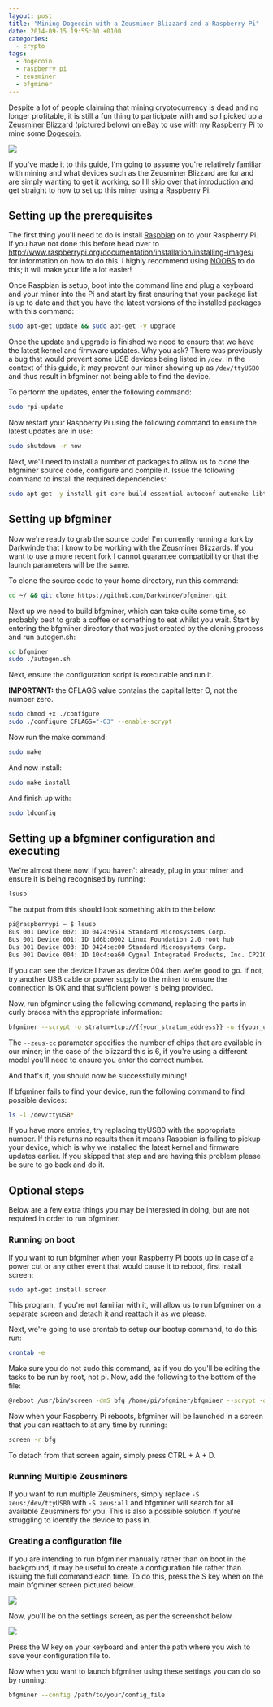 ```yaml
---
layout: post
title: "Mining Dogecoin with a Zeusminer Blizzard and a Raspberry Pi"
date: 2014-09-15 19:55:00 +0100
categories:
  - crypto
tags:
  - dogecoin
  - raspberry pi
  - zeusminer
  - bfgminer
---
```

Despite a lot of people claiming that mining cryptocurrency is dead and no longer profitable, it is still a fun thing to participate with and so I picked up a [Zeusminer Blizzard](https://zeusminer.com/product/zeusminer-blizzard-s2-1-3-1-4mhs/) (pictured below) on eBay to use with my Raspberry Pi to mine some [Dogecoin](http://dogecoin.com/).

![](/assets/images/mining-dogecoin-with-a-zeusminer-blizzard-and-a-raspberry-pi/zeusminer-blizzard-1.jpg)

If you've made it to this guide, I'm going to assume you're relatively familiar with mining and what devices such as the Zeusminer Blizzard are for and are simply wanting to get it working, so I'll skip over that introduction and get straight to how to set up this miner using a Raspberry Pi.

## Setting up the prerequisites

The first thing you'll need to do is install [Raspbian](http://www.raspbian.org/) on to your Raspberry Pi. If you have not done this before head over to http://www.raspberrypi.org/documentation/installation/installing-images/ for information on how to do this. I highly recommend using [NOOBS](http://www.raspberrypi.org/documentation/installation/noobs.md) to do this; it will make your life a lot easier!

Once Raspbian is setup, boot into the command line and plug a keyboard and your miner into the Pi and start by first ensuring that your package list is up to date and that you have the latest versions of the installed packages with this command:

```bash
sudo apt-get update && sudo apt-get -y upgrade
```

Once the update and upgrade is finished we need to ensure that we have the latest kernel and firmware updates. Why you ask? There was previously a bug that would prevent some USB devices being listed in `/dev`. In the context of this guide, it may prevent our miner showing up as `/dev/ttyUSB0` and thus result in bfgminer not being able to find the device.

To perform the updates, enter the following command:

```bash
sudo rpi-update
```

Now restart your Raspberry Pi using the following command to ensure the latest updates are in use:

```bash
sudo shutdown -r now
```

Next, we'll need to install a number of packages to allow us to clone the bfgminer source code, configure and compile it. Issue the following command to install the required dependencies:

```bash
sudo apt-get -y install git-core build-essential autoconf automake libtool pkg-config libcurl4-gnutls-dev libjansson-dev uthash-dev libncursesw5-dev libudev-dev libusb-1.0-0-dev libevent-dev libmicrohttpd-dev libc-bin
```

## Setting up bfgminer

Now we're ready to grab the source code! I'm currently running a fork by [Darkwinde](https://github.com/Darkwinde/bfgminer) that I know to be working with the Zeusminer Blizzards. If you want to use a more recent fork I cannot guarantee compatibility or that the launch parameters will be the same.

To clone the source code to your home directory, run this command:

```bash
cd ~/ && git clone https://github.com/Darkwinde/bfgminer.git
```

Next up we need to build bfgminer, which can take quite some time, so probably best to grab a coffee or something to eat whilst you wait. Start by entering the bfgminer directory that was just created by the cloning process and run autogen.sh:

```bash
cd bfgminer
sudo ./autogen.sh
```

Next, ensure the configuration script is executable and run it.

**IMPORTANT:** the CFLAGS value contains the capital letter O, not the number zero.

```bash
sudo chmod +x ./configure
sudo ./configure CFLAGS="-O3" --enable-scrypt
```

Now run the make command:

```bash
sudo make
```

And now install:

```bash
sudo make install
```

And finish up with:

```bash
sudo ldconfig
```

## Setting up a bfgminer configuration and executing
We're almost there now! If you haven't already, plug in your miner and ensure it is being recognised by running:

```bash
lsusb
```

The output from this should look something akin to the below:

```bash
pi@raspberrypi ~ $ lsusb
Bus 001 Device 002: ID 0424:9514 Standard Microsystems Corp.
Bus 001 Device 001: ID 1d6b:0002 Linux Foundation 2.0 root hub
Bus 001 Device 003: ID 0424:ec00 Standard Microsystems Corp.
Bus 001 Device 004: ID 10c4:ea60 Cygnal Integrated Products, Inc. CP210x UART Bridge / myAVR mySmartUSB light
```

If you can see the device I have as device 004 then we're good to go. If not, try another USB cable or power supply to the miner to ensure the connection is OK and that sufficient power is being provided.

Now, run bfgminer using the following command, replacing the parts in curly braces with the appropriate information:

```bash
bfgminer --scrypt -o stratum+tcp://{{your_stratum_address}} -u {{your_username}} -p {{your_password}} --zeus-cc 6 -S zeus:/dev/ttyUSB0
```

The `--zeus-cc` parameter specifies the number of chips that are available in our miner; in the case of the blizzard this is 6, if you're using a different model you'll need to ensure you enter the correct number.

And that's it, you should now be successfully mining!

If bfgminer fails to find your device, run the following command to find possible devices:

```bash
ls -l /dev/ttyUSB*
```

If you have more entries, try replacing ttyUSB0 with the appropriate number. If this returns no results then it means Raspbian is failing to pickup your device, which is why we installed the latest kernel and firmware updates earlier. If you skipped that step and are having this problem please be sure to go back and do it.

## Optional steps
Below are a few extra things you may be interested in doing, but are not required in order to run bfgminer.

### Running on boot
If you want to run bfgminer when your Raspberry Pi boots up in case of a power cut or any other event that would cause it to reboot, first install screen:

```bash
sudo apt-get install screen
```

This program, if you're not familiar with it, will allow us to run bfgminer on a separate screen and detach it and reattach it as we please.

Next, we're going to use crontab to setup our bootup command, to do this run:

```bash
crontab -e
```

Make sure you do not sudo this command, as if you do you'll be editing the tasks to be run by root, not pi. Now, add the following to the bottom of the file:

```bash
@reboot /usr/bin/screen -dmS bfg /home/pi/bfgminer/bfgminer --scrypt -o stratum+tcp://{{your_stratum_address}} -u {{your_username}} -p {{your_password}} --zeus-cc 6 -S zeus:/dev/ttyUSB0
```

Now when your Raspberry Pi reboots, bfgminer will be launched in a screen that you can reattach to at any time by running:

```bash
screen -r bfg
```

To detach from that screen again, simply press CTRL + A + D.

### Running Multiple Zeusminers
If you want to run multiple Zeusminers, simply replace `-S zeus:/dev/ttyUSB0` with `-S zeus:all` and bfgminer will search for all available Zeusminers for you. This is also a possible solution if you're struggling to identify the device to pass in.

### Creating a configuration file
If you are intending to run bfgminer manually rather than on boot in the background, it may be useful to create a configuration file rather than issuing the full command each time. To do this, press the S key when on the main bfgminer screen pictured below.

![](/assets/images/mining-dogecoin-with-a-zeusminer-blizzard-and-a-raspberry-pi/bfgminer_main_screen.png)

Now, you'll be on the settings screen, as per the screenshot below.

![](/assets/images/mining-dogecoin-with-a-zeusminer-blizzard-and-a-raspberry-pi/bfgminer_settings.png)

Press the W key on your keyboard and enter the path where you wish to save your configuration file to.

Now when you want to launch bfgminer using these settings you can do so by running:

```bash
bfgminer --config /path/to/your/config_file
```
